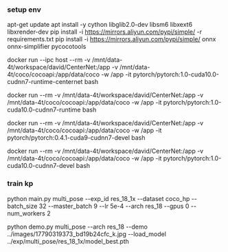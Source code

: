 
### setup env

apt-get update
apt install -y cython libglib2.0-dev libsm6 libxext6 libxrender-dev
pip install -i https://mirrors.aliyun.com/pypi/simple/ -r requirements.txt
pip install -i https://mirrors.aliyun.com/pypi/simple/ onnx onnx-simplifier pycocotools

docker run --ipc host --rm -v /mnt/data-4t/workspace/david/CenterNet:/app -v /mnt/data-4t/coco/cocoapi:/app/data/coco -w /app -it pytorch/pytorch:1.0-cuda10.0-cudnn7-runtime-centernet bash

docker run --rm -v /mnt/data-4t/workspace/david/CenterNet:/app -v /mnt/data-4t/coco/cocoapi:/app/data/coco -w /app -it pytorch/pytorch:1.0-cuda10.0-cudnn7-runtime bash

docker run --rm -v /mnt/data-4t/workspace/david/CenterNet:/app -v /mnt/data-4t/coco/cocoapi:/app/data/coco -w /app -it pytorch/pytorch:0.4.1-cuda9-cudnn7-devel bash

docker run --rm -v /mnt/data-4t/workspace/david/CenterNet:/app -v /mnt/data-4t/coco/cocoapi:/app/data/coco -w /app -it pytorch/pytorch:1.0-cuda10.0-cudnn7-devel bash


### train kp

python main.py multi_pose --exp_id res_18_1x --dataset coco_hp --batch_size 32 --master_batch 9 --lr 5e-4 --arch res_18 --gpus 0 --num_workers 2

python demo.py multi_pose --arch res_18 --demo ../images/17790319373_bd19b24cfc_k.jpg --load_model ../exp/multi_pose/res_18_1x/model_best.pth
